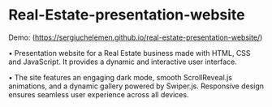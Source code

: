 # Real-Estate-presentation-website

Demo: (https://sergiuchelemen.github.io/real-estate-presentation-website/)

•	Presentation website for a Real Estate business made with HTML, CSS and JavaScript. It provides a dynamic and interactive user interface.

•	The site features an engaging dark mode, smooth ScrollReveal.js animations, and a dynamic gallery powered by Swiper.js. Responsive design ensures seamless user experience across all devices.
